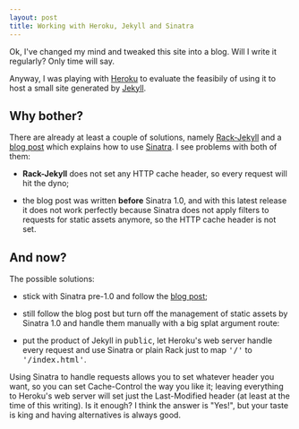 ```yaml
---
layout: post
title: Working with Heroku, Jekyll and Sinatra
---
```

Ok, I've changed my mind and tweaked this site into a blog. Will I write it regularly? Only time will say.

Anyway, I was playing with [Heroku](http://heroku.com) to evaluate the feasibily of using it to host a small site generated by [Jekyll](http://github.com/mojombo/jekyll).

## Why bother?

There are already at least a couple of solutions, namely [Rack-Jekyll](http://github.com/bry4n/rack-jekyll) and a [blog post](http://jstorimer.com/2009/12/29/jekyll-on-heroku.html) which explains how to use [Sinatra](http://www.sinatrarb.com). I see problems with both of them:

* **Rack-Jekyll** does not set any HTTP cache header, so every request will hit the dyno;

* the blog post was written **before** Sinatra 1.0, and with this latest release it does not work perfectly because Sinatra does not apply filters to requests for static assets anymore, so the HTTP cache header is not set.

## And now?

The possible solutions:

* stick with Sinatra pre-1.0 and follow the [blog post](http://jstorimer.com/2009/12/29/jekyll-on-heroku.html);

* still follow the blog post but turn off the management of static assets by Sinatra 1.0 and handle them manually with a big splat argument route: <script src="http://gist.github.com/364420.js?file=config.ru"></script><script src="http://gist.github.com/364420.js?file=app.rb"></script>

* put the product of Jekyll in <tt>public</tt>, let Heroku's web server handle every request and use Sinatra or plain Rack just to map <tt>'/'</tt> to <tt>'/index.html'</tt>.

Using Sinatra to handle requests allows you to set whatever header you want, so you can set Cache-Control the way you like it; leaving everything to Heroku's web server will set just the Last-Modified header (at least at the time of this writing). Is it enough? I think the answer is "Yes!", but your taste is king and having alternatives is always good.
